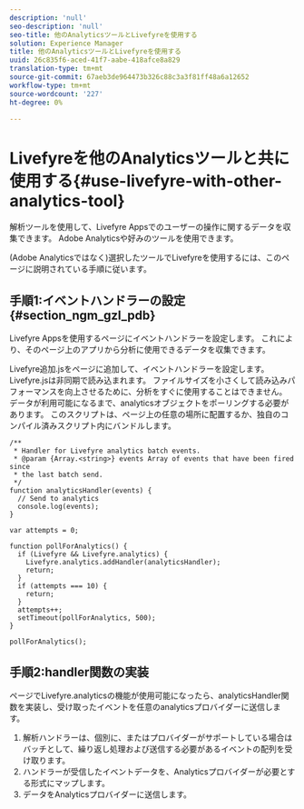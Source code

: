 ```yaml
---
description: 'null'
seo-description: 'null'
seo-title: 他のAnalyticsツールとLivefyreを使用する
solution: Experience Manager
title: 他のAnalyticsツールとLivefyreを使用する
uuid: 26c835f6-aced-41f7-aabe-418afce8a829
translation-type: tm+mt
source-git-commit: 67aeb3de964473b326c88c3a3f81ff48a6a12652
workflow-type: tm+mt
source-wordcount: '227'
ht-degree: 0%

---
```



# Livefyreを他のAnalyticsツールと共に使用する{#use-livefyre-with-other-analytics-tool}

解析ツールを使用して、Livefyre Appsでのユーザーの操作に関するデータを収集できます。 Adobe Analyticsや好みのツールを使用できます。

(Adobe Analyticsではなく)選択したツールでLivefyreを使用するには、このページに説明されている手順に従います。

## 手順1:イベントハンドラーの設定{#section_ngm_gzl_pdb}

Livefyre Appsを使用するページにイベントハンドラーを設定します。 これにより、そのページ上のアプリから分析に使用できるデータを収集できます。

Livefyre追加.jsをページに追加して、イベントハンドラーを設定します。 Livefyre.jsは非同期で読み込まれます。 ファイルサイズを小さくして読み込みパフォーマンスを向上させるために、分析をすぐに使用することはできません。 データが利用可能になるまで、analyticsオブジェクトをポーリングする必要があります。 このスクリプトは、ページ上の任意の場所に配置するか、独自のコンパイル済みスクリプト内にバンドルします。

```
/** 
 * Handler for Livefyre analytics batch events. 
 * @param {Array.<string>} events Array of events that have been fired since 
 * the last batch send. 
 */ 
function analyticsHandler(events) { 
  // Send to analytics 
  console.log(events); 
} 
 
var attempts = 0; 
 
function pollForAnalytics() { 
  if (Livefyre && Livefyre.analytics) { 
    Livefyre.analytics.addHandler(analyticsHandler); 
    return; 
  } 
  if (attempts === 10) { 
    return; 
  } 
  attempts++; 
  setTimeout(pollForAnalytics, 500); 
} 
 
pollForAnalytics(); 
```

## 手順2:handler関数の実装

ページでLivefyre.analyticsの機能が使用可能になったら、analyticsHandler関数を実装し、受け取ったイベントを任意のanalyticsプロバイダーに送信します。

1. 解析ハンドラーは、個別に、またはプロバイダーがサポートしている場合はバッチとして、繰り返し処理および送信する必要があるイベントの配列を受け取ります。
1. ハンドラーが受信したイベントデータを、Analyticsプロバイダーが必要とする形式にマップします。
1. データをAnalyticsプロバイダーに送信します。

